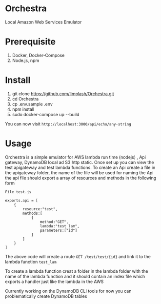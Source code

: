 
# Orchestra
Local Amazon Web Services Emulator

# Prerequisite

1. Docker, Docker-Compose
2. Node.js, npm

# Install 

1. git clone https://github.com/limplash/Orchestra.git
2. cd Orchestra
3. cp .env.sample .env
4. npm install
5. sudo docker-compose up --build

You can now visit `http://localhost:3000/api/echo/any-string` 

# Usage

Orchestra is a simple emulator for AWS lambda run time (nodejs) , Api gateway, DynamoDB local ad S3 http static. Once set up you can view the test apigateway and test lambda functions.
To create an Api create a file in the apigateway folder, the name of the file will be used for naming the Api the api file should export a array of resources and methods in the following form 

```
File test.js

exports.api = [
	{
		resource:"test",
		methods:[
			{
				method:"GET",
				lambda:"test_lam",
				parameters:["id"]
			}
		]
	}
]
```
The above code will create a route `GET /test/test/{id}` and link it to the lambda function `test_lam` 

To create a lambda function creat a folder in the lambda folder with the name of the lambda function and it should contain an index file which exports a handler just like the lambda in the AWS 

Currently working on the DynamoDB CLI tools for now you can problematically create DynamoDB tables 
